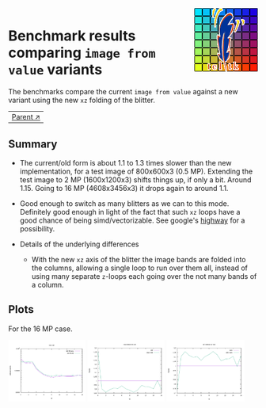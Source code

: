 <img src='../../../doc/assets/aktive-logo-128.png' style='float:right;'>

# Benchmark results comparing `image from value` variants

The benchmarks compare the current `image from value` against a new
variant using the new `xz` folding of the blitter.

||
|---|
|[Parent ↗](../README.md)|

## Summary

 - The current/old form is about 1.1 to 1.3 times slower than the new
   implementation, for a test image of 800x600x3 (0.5 MP). Extending
   the test image to 2 MP (1600x1200x3) shifts things up, if only a
   bit. Around 1.15. Going to 16 MP (4608x3456x3) it drops again to
   around 1.1.

 - Good enough to switch as many blitters as we can to this
   mode. Definitely good enough in light of the fact that such `xz`
   loops have a good chance of being simd/vectorizable. See google's
   [highway](https://github.com/google/highway) for a possibility.

 - Details of the underlying differences

     - With the new `xz` axis of the blitter the image bands are
       folded into the columns, allowing a single loop to run over
       them all, instead of using many separate `z`-loops each going
       over the not many bands of a column.

## Plots

For the 16 MP case.

[<img src='blit-fill-new-old-1.svg' style='width:31%;'>](blit-fill-new-old-1.svg)
[<img src='blit-fill-new-old-2.svg' style='width:31%;'>](blit-fill-new-old-2.svg)
[<img src='blit-fill-new-old-3.svg' style='width:31%;'>](blit-fill-new-old-2.svg)
